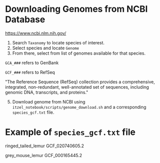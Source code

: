 # Downloading Genomes from NCBI Database

https://www.ncbi.nlm.nih.gov/

1. Search ```Taxonomy``` to locate species of interest.
2. Select species and locate ```Genome```
3. From there, select from list of genomes available for that species.

```GCA_###``` refers to GenBank

```GCF_###``` refers to RefSeq 

"The Reference Sequence (RefSeq) collection provides a comprehensive, integrated, non-redundant, well-annotated set of sequences, including genomic DNA, transcripts, and proteins."

5. Download genome from NCBI using ```itzel_notebook/scripts/genome_download.sh``` and a corresponding ```species_gcf.txt``` file.


# Example of ```species_gcf.txt``` file
ringed_tailed_lemur  GCF_020740605.2

grey_mouse_lemur  GCF_000165445.2
